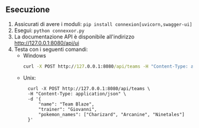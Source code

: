 ## Esecuzione
1. Assicurati di avere i moduli: `pip install connexion[uvicorn,swagger-ui]`
2. Esegui: `python connexxor.py`
3. La documentazione API è disponibile all'indirizzo http://127.0.0.1:8080/api/ui
3. Testa con i seguenti comandi:
   - Windows 
     ```cmd
     curl -X POST http://127.0.0.1:8080/api/teams -H "Content-Type: application/json" -d "{\"name\":\"Team Elettro\",\"trainer\":\"Lt. Surge\",\"pokemon_names\":[\"Raichu\",\"Electabuzz\"]}"
     ```
   - Unix: 
    ```shell
         curl -X POST http://127.0.0.1:8080/api/teams \
         -H "Content-Type: application/json" \
         -d '{
             "name": "Team Blaze",
             "trainer": "Giovanni",
             "pokemon_names": ["Charizard", "Arcanine", "Ninetales"]
         }'
    ```